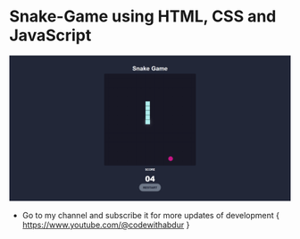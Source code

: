 # Snake-Game using HTML, CSS and JavaScript
![snakeGame](./img/Snake-Game.png)

- Go to my channel and subscribe it for more updates of development { https://www.youtube.com/@codewithabdur }